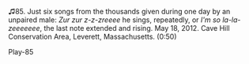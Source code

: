 ♫85. Just six songs from the thousands given during one day by an
unpaired male: *Zur zur z-z-zreeee* he sings, repeatedly, or *I\'m so
la-la-zeeeeeee*, the last note extended and rising. May 18, 2012. Cave
Hill Conservation Area, Leverett, Massachusetts. (0:50)

Play-85


